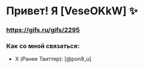# Привет! Я [VeseOKkW] ✨   
### https://gifs.ru/gifs/2295
### Как со мной связаться:
- X (Ранее Твиттер): [@pon9_u]  
